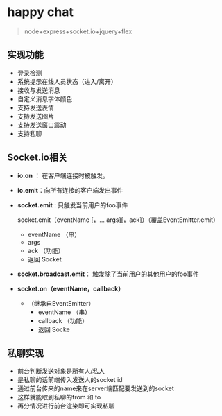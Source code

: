 # happy chat

> node+express+socket.io+jquery+flex

## 实现功能
- 登录检测
- 系统提示在线人员状态（进入/离开）
- 接收与发送消息 
- 自定义消息字体颜色
- 支持发送表情
- 支持发送图片 
- 支持发送窗口震动
- 支持私聊



## Socket.io相关

- **io.on** ： 在客户端连接时被触发。

- **io.emit**：向所有连接的客户端发出事件

- **socket.emit** : 只触发当前用户的foo事件

  socket.emit（eventName [，... args][，ack]）（覆盖EventEmitter.emit）

  - eventName （串）
  - args
  - ack （功能）
  - 返回 Socket

- **socket.broadcast.emit**： 触发除了当前用户的其他用户的foo事件

- **socket.on（eventName，callback）**
  - （继承自EventEmitter）
    - eventName （串）
    - callback （功能）
    - 返回 Socke

## 私聊实现
- 前台判断发送对象是所有人/私人
- 是私聊的话前端传入发送人的socket id
- 通过前台传来的name来在server端匹配要发送到的socket
- 这样就能取到私聊的from 和 to
- 再分情况进行前台渲染即可实现私聊